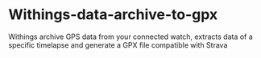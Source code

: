 # Withings-data-archive-to-gpx
Withings archive GPS data from your connected watch, extracts data of a specific timelapse and generate a GPX file compatible with Strava
